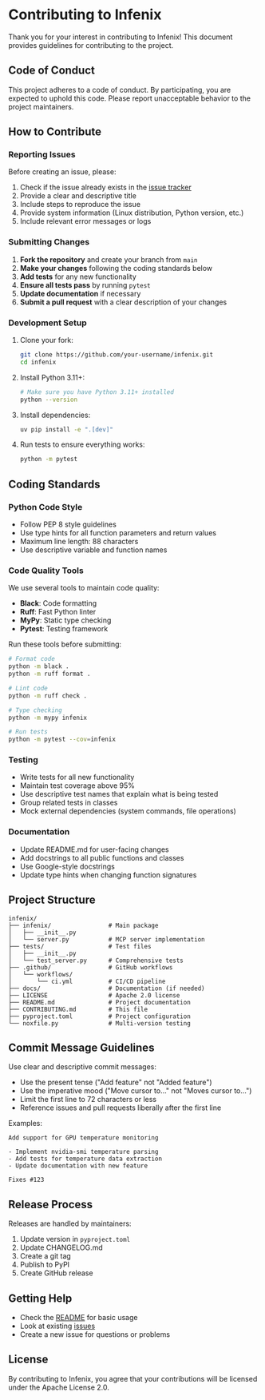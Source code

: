 # Contributing to Infenix

Thank you for your interest in contributing to Infenix! This document provides guidelines for contributing to the project.

## Code of Conduct

This project adheres to a code of conduct. By participating, you are expected to uphold this code. Please report unacceptable behavior to the project maintainers.

## How to Contribute

### Reporting Issues

Before creating an issue, please:

1. Check if the issue already exists in the [issue tracker](https://github.com/infenia/infenix/issues)
2. Provide a clear and descriptive title
3. Include steps to reproduce the issue
4. Provide system information (Linux distribution, Python version, etc.)
5. Include relevant error messages or logs

### Submitting Changes

1. **Fork the repository** and create your branch from `main`
2. **Make your changes** following the coding standards below
3. **Add tests** for any new functionality
4. **Ensure all tests pass** by running `pytest`
5. **Update documentation** if necessary
6. **Submit a pull request** with a clear description of your changes

### Development Setup

1. Clone your fork:

   ```bash
   git clone https://github.com/your-username/infenix.git
   cd infenix
   ```

2. Install Python 3.11+:

   ```bash
   # Make sure you have Python 3.11+ installed
   python --version
   ```

3. Install dependencies:

   ```bash
   uv pip install -e ".[dev]"
   ```

4. Run tests to ensure everything works:
   ```bash
   python -m pytest
   ```

## Coding Standards

### Python Code Style

- Follow PEP 8 style guidelines
- Use type hints for all function parameters and return values
- Maximum line length: 88 characters
- Use descriptive variable and function names

### Code Quality Tools

We use several tools to maintain code quality:

- **Black**: Code formatting
- **Ruff**: Fast Python linter
- **MyPy**: Static type checking
- **Pytest**: Testing framework

Run these tools before submitting:

```bash
# Format code
python -m black .
python -m ruff format .

# Lint code
python -m ruff check .

# Type checking
python -m mypy infenix

# Run tests
python -m pytest --cov=infenix
```

### Testing

- Write tests for all new functionality
- Maintain test coverage above 95%
- Use descriptive test names that explain what is being tested
- Group related tests in classes
- Mock external dependencies (system commands, file operations)

### Documentation

- Update README.md for user-facing changes
- Add docstrings to all public functions and classes
- Use Google-style docstrings
- Update type hints when changing function signatures

## Project Structure

```
infenix/
├── infenix/                # Main package
│   ├── __init__.py
│   └── server.py           # MCP server implementation
├── tests/                  # Test files
│   ├── __init__.py
│   └── test_server.py      # Comprehensive tests
├── .github/                # GitHub workflows
│   └── workflows/
│       └── ci.yml          # CI/CD pipeline
├── docs/                   # Documentation (if needed)
├── LICENSE                 # Apache 2.0 license
├── README.md               # Project documentation
├── CONTRIBUTING.md         # This file
├── pyproject.toml          # Project configuration
└── noxfile.py              # Multi-version testing
```

## Commit Message Guidelines

Use clear and descriptive commit messages:

- Use the present tense ("Add feature" not "Added feature")
- Use the imperative mood ("Move cursor to..." not "Moves cursor to...")
- Limit the first line to 72 characters or less
- Reference issues and pull requests liberally after the first line

Examples:

```
Add support for GPU temperature monitoring

- Implement nvidia-smi temperature parsing
- Add tests for temperature data extraction
- Update documentation with new feature

Fixes #123
```

## Release Process

Releases are handled by maintainers:

1. Update version in `pyproject.toml`
2. Update CHANGELOG.md
3. Create a git tag
4. Publish to PyPI
5. Create GitHub release

## Getting Help

- Check the [README](README.md) for basic usage
- Look at existing [issues](https://github.com/infenia/infenix/issues)
- Create a new issue for questions or problems

## License

By contributing to Infenix, you agree that your contributions will be licensed under the Apache License 2.0.

